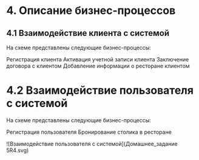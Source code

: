 # 4. Описание бизнес-процессов

## 4.1 Взаимодействие клиента с системой
На схеме представлены следующие бизнес-процессы:

Регистрация клиента
Активация учетной записи клиента
Заключение договора с клиентом
Добавление информации о ресторане клиентом

# 4.2 Взаимодействие пользователя с системой
На схеме представлены следующие бизнес-процессы:

Регистрация пользователя
Бронирование столика в ресторане


![Взаимодействие пользователя с системой](Домашнее_задание 5R4.svg)